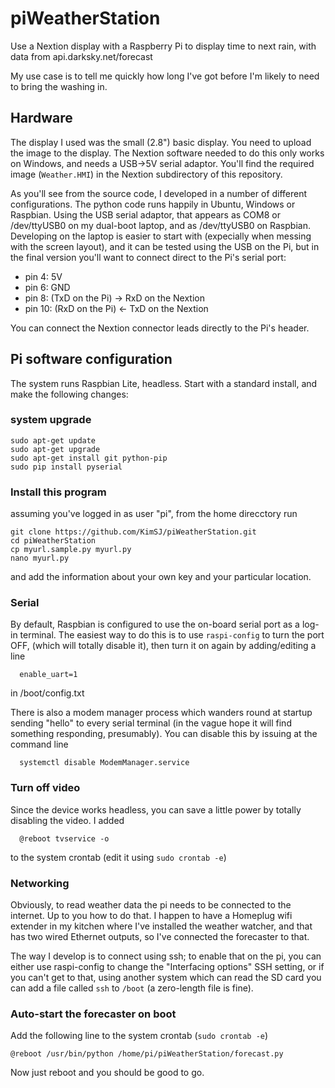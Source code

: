 # piWeatherStation
Use a Nextion display with a Raspberry Pi to display time to next rain, with data from api.darksky.net/forecast

My use case is to tell me quickly how long I've got before I'm likely to need to bring the washing in.

## Hardware

The display I used was the small (2.8") basic display. You need to upload the image to the display. The Nextion software needed to do this only works on Windows, and needs a USB->5V serial adaptor. You'll find the required image (`Weather.HMI`) in the Nextion subdirectory of this repository.

As you'll see from the source code, I developed in a number of different configurations. The python code runs happily in Ubuntu, Windows or Raspbian. Using the USB serial adaptor, that appears as COM8 or /dev/ttyUSB0 on my dual-boot laptop, and as /dev/ttyUSB0 on Raspbian. Developing on the laptop is easier to start with (expecially when messing with the screen layout), and it can be tested using the USB on the Pi, but in the final version you'll want to connect direct to the Pi's serial port:

* pin 4: 5V
* pin 6: GND
* pin 8: (TxD on the Pi) -> RxD on the Nextion
* pin 10: (RxD on the Pi) <- TxD on the Nextion

You can connect the Nextion connector leads directly to the Pi's header.
## Pi software configuration
The system runs Raspbian Lite, headless. Start with a standard install, and make the following changes:

### system upgrade
    sudo apt-get update
    sudo apt-get upgrade
    sudo apt-get install git python-pip
    sudo pip install pyserial

### Install this program
assuming you've logged in as user "pi", from the home direcctory run

    git clone https://github.com/KimSJ/piWeatherStation.git
    cd piWeatherStation
    cp myurl.sample.py myurl.py
    nano myurl.py
    
and add the information about your own key and your particular location.

### Serial
By default, Raspbian is configured to use the on-board serial port as a log-in terminal. The easiest way to do this is to use `raspi-config` to turn the port OFF, (which will totally disable it), then turn it on again by adding/editing a line

      enable_uart=1

in /boot/config.txt

There is also a modem manager process which wanders round at startup sending "hello" to every serial terminal (in the vague hope it will find something responding, presumably). You can disable this by issuing at the command line

      systemctl disable ModemManager.service
### Turn off video
Since the device works headless, you can save a little power by totally disabling the video. I added

      @reboot tvservice -o

to the system crontab (edit it using `sudo crontab -e`)

### Networking
Obviously, to read weather data the pi needs to be connected to the internet. Up to you how to do that. I happen to have a Homeplug wifi extender in my kitchen where I've installed the weather watcher, and that has two wired Ethernet outputs, so I've connected the forecaster to that.

The way I develop is to connect using ssh; to enable that on the pi, you can either use raspi-config to change the "Interfacing options" SSH setting, or if you can't get to that, using another system which can read the SD card you can add a file called `ssh` to `/boot` (a zero-length file is fine).

### Auto-start the forecaster on boot
Add the following line to the system crontab (`sudo crontab -e`)

    @reboot /usr/bin/python /home/pi/piWeatherStation/forecast.py

Now just reboot and you should be good to go.

